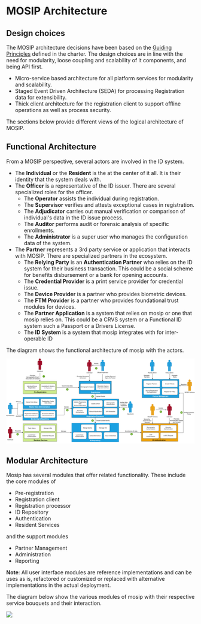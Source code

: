 # MOSIP Architecture

## Design choices

The MOSIP architecture decisions have been based on the [Guiding Principles](../architecture-principles.md) defined in the charter. The design choices are in line with the need for modularity, loose coupling and scalability of it components, and being API first.

* Micro-service based architecture for all platform services for modularity and scalability.
* Staged Event Driven Architecture \(SEDA\) for processing Registration data for extensibility.
* Thick client architecture for the registration client to support offline operations as well as process security.

The sections below provide different views of the logical architecture of MOSIP.

## Functional Architecture

From a MOSIP perspective, several actors are involved in the ID system.

* The **Individual** or the **Resident** is the at the center of it all. It is their identity that the system deals with.
* The **Officer** is a representative of the ID issuer. There are several specialized roles for the officer.
  * The **Operator** assists the individual during registration.
  * The **Supervisor** verifies and attests exceptional cases in registration.
  * The **Adjudicator** carries out manual verification or comparison of individual's data in the ID issue process.
  * The **Auditor** performs audit or forensic analysis of specific enrollments.
  * The **Administrator** is a super user who manages the configuration data of the system.
* The **Partner** represents a 3rd party service or application that interacts with MOSIP. There are specialized partners in the ecosystem.
  * The **Relying Party** is an **Authentication Partner** who relies on the ID system for their business transaction. This could be a social scheme for benefits disbursement or a bank for opening accounts.
  * The **Credential Provider** is a print service provider for credential issue.
  * The **Device Provider** is a partner who provides biometric devices.
  * The **FTM Provider** is a partner who provides foundational trust modules for devices.
  * The **Partner Application** is a system that relies on mosip or one that mosip relies on. This could be a CRVS system or a Functional ID system such a Passport or a Drivers License.
  * The **ID System** is a system that mosip integrates with for inter-operable ID 

The diagram shows the functional architecture of mosip with the actors.

![](../../.gitbook/assets/mosip_functional_architecture_v1.png)

## Modular Architecture

Mosip has several modules that offer related functionality. These include the core modules of

* Pre-registration
* Registration client
* Registration processor
* ID Repository
* Authentication
* Resident Services

and the support modules

* Partner Management
* Administration
* Reporting

**Note**: All user interface modules are reference implementations and can be uses as is, refactored or customized or replaced with alternative implementations in the actual deployment.

The diagram below show the various modules of mosip with their respective service bouquets and their interaction.

![](../../.gitbook/assets/mosip_logical_architecture_v1.png)


